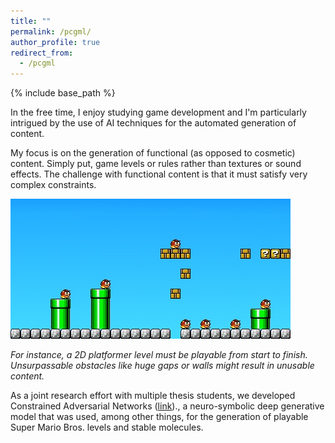 ```yaml
---
title: ""
permalink: /pcgml/
author_profile: true
redirect_from:
  - /pcgml
---
```


{% include base_path %}


In the free time, I enjoy studying game development and I'm particularly
intrigued by the use of AI techniques for the automated generation of
content.

My focus is on the generation of functional (as opposed to cosmetic)
content. Simply put, game levels or rules rather than textures or
sound effects. The challenge with functional content is that it must
satisfy very complex constraints.

![A SMB level!](/images/pcgml.jpg "SMB")

*For instance, a 2D platformer level must be playable from start to
finish.  Unsurpassable obstacles like huge gaps or walls might result
in unusable content.*

As a joint research effort with multiple thesis students, we developed
Constrained Adversarial Networks
([link](https://proceedings.neurips.cc/paper/2020/file/a87c11b9100c608b7f8e98cfa316ff7b-Paper.pdf
'canpaper'))., a neuro-symbolic deep generative model that was used,
among other things, for the generation of playable Super Mario
Bros. levels and stable molecules.
